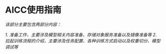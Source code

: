 # AICC使用指南

*该部分主要包含两部分内容：*

*1. 准备工作，主要涉及模型相关内容准备、存储对象服务准备以及镜像准备等*
*2. 拉起训练流程的介绍，主要涉及任务配置、各种训练方式启动以及权重切分、模型调试等*